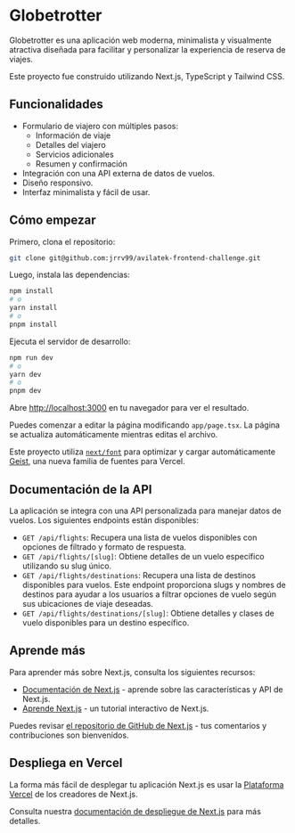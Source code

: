 # Globetrotter

Globetrotter es una aplicación web moderna, minimalista y visualmente atractiva diseñada para facilitar y personalizar la experiencia de reserva de viajes.

Este proyecto fue construido utilizando Next.js, TypeScript y Tailwind CSS.

## Funcionalidades

- Formulario de viajero con múltiples pasos:
  - Información de viaje
  - Detalles del viajero
  - Servicios adicionales
  - Resumen y confirmación
- Integración con una API externa de datos de vuelos.
- Diseño responsivo.
- Interfaz minimalista y fácil de usar.

## Cómo empezar

Primero, clona el repositorio:

```bash
git clone git@github.com:jrrv99/avilatek-frontend-challenge.git
```

Luego, instala las dependencias:

```bash
npm install
# o
yarn install
# o
pnpm install
```

Ejecuta el servidor de desarrollo:

```bash
npm run dev
# o
yarn dev
# o
pnpm dev
```

Abre [http://localhost:3000](http://localhost:3000) en tu navegador para ver el resultado.

Puedes comenzar a editar la página modificando `app/page.tsx`. La página se actualiza automáticamente mientras editas el archivo.

Este proyecto utiliza [`next/font`](https://nextjs.org/docs/app/building-your-application/optimizing/fonts) para optimizar y cargar automáticamente [Geist](https://vercel.com/font), una nueva familia de fuentes para Vercel.

## Documentación de la API

La aplicación se integra con una API personalizada para manejar datos de vuelos. Los siguientes endpoints están disponibles:

- `GET /api/flights`: Recupera una lista de vuelos disponibles con opciones de filtrado y formato de respuesta.
- `GET /api/flights/[slug]`: Obtiene detalles de un vuelo específico utilizando su slug único.
- `GET /api/flights/destinations`: Recupera una lista de destinos disponibles para vuelos. Este endpoint proporciona slugs y nombres de destinos para ayudar a los usuarios a filtrar opciones de vuelo según sus ubicaciones de viaje deseadas.
- `GET /api/flights/destinations/[slug]`: Obtiene detalles y clases de vuelo disponibles para un destino específico.

## Aprende más

Para aprender más sobre Next.js, consulta los siguientes recursos:

- [Documentación de Next.js](https://nextjs.org/docs) - aprende sobre las características y API de Next.js.
- [Aprende Next.js](https://nextjs.org/learn) - un tutorial interactivo de Next.js.

Puedes revisar [el repositorio de GitHub de Next.js](https://github.com/vercel/next.js) - tus comentarios y contribuciones son bienvenidos.

## Despliega en Vercel

La forma más fácil de desplegar tu aplicación Next.js es usar la [Plataforma Vercel](https://vercel.com/new?utm_medium=default-template&filter=next.js&utm_source=create-next-app&utm_campaign=create-next-app-readme) de los creadores de Next.js.

Consulta nuestra [documentación de despliegue de Next.js](https://nextjs.org/docs/app/building-your-application/deploying) para más detalles.
